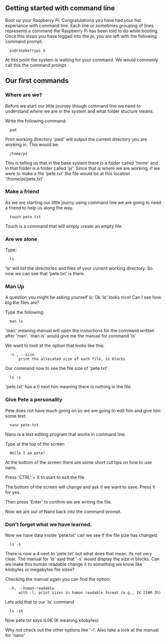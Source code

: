 ## Getting started with command line

Boot up your Raspberry Pi. Congratulations you have had your fist experiance with command line. Each line or sometimes grouping of lines represents a command the Raspberry Pi has been told to do while booting. Once this stops you have logged into the pi, you are left with the following command prompt.

```shell
  pi@raspberrypi $
```

At this point the system is waiting for your command. We would commenly call this the command prompt.

## Our first commands

### Where are we?

Before we start our little journey though command line we need to understand where we are in the system and what folder stucture means.

Write the following command:

```shell
  pwd
```

Print working directory 'pwd' will output the current directory you are working in. This would be:

```shell
  /home/pi
```

This is telling us that in the base system there is a folder called 'home' and in that folder is a folder called 'pi'. Since that is where we are working, if we were to make a file 'pete.txt' the file would be at this location '/home/pi/pete.txt'

### Make a friend 

As we are starting our little journy using command line we are going to need a friend to help us along the way.

```shell
  touch pete.txt
```

Touch is a command that will simply create an empty file. 

### Are we alone

Type: 

```shell
  ls
```
'ls' will list the directories and files of your current working directory. So now we can see that 'pete.txt' is there.

### Man Up

A question you might be asking yourself is: Ok 'ls' looks nice! Can I see how big the files are?

Type the following:

```shell
  man ls
```
'man' meaning manual will open the instuctions for the command written after 'man'. 'man ls' would give me the manual for command 'ls'

We want to look at the option that looks like this:

```shell
  -s , --size
      print the allocated size of each file, in blocks
```

Our command now to see the file size of 'pete.txt' 

```shell
  ls -s 
```
'pete.txt' has a 0 next him meaning there is nothing in the file.

### Give Pete a personality 

Pete does not have much going on so we are going to edit him and give him some text.

```shell
  nano pete.txt
```

Nano is a text editing program that works in command line.

Type at the top of the screen 

```shell
  Hello I am pete!
```

At the bottom of the screen there are some short cut tips on how to use nano. 

Press 'CTRL' + X to start to exit the file 

The bottom of the screen will change and ask if we want to save. Press Y for yes.

Then press 'Enter' to confirm we are writing the file.

Now we are out of Nano back into the command prompt.

### Don't forget what we have learned.

Now we have data inside 'pete.txt' can we see if the file size has changed.

```shell
  ls -s
```
There is now a 4 next to 'pete.txt' but what does that mean. Its not very clear. The manual for 'ls' said that '-s' would display the size in blocks. Can we make this human readable change it to something we know like kilobytes or megabytes file sizes?

Checking the manual again you can find the option:

```shell
  -h, --human-readable
      with -l, print sizes in human readable format (e.g., 1K 234M 2G)
```
Lets add that to our 'ls' command

```shell
  ls -sh
```
Now pete.txt says 4.0K (K meaning kilobytes)

Why not check out the other options like '-l'. Also take a look at the manual for 'nano'

